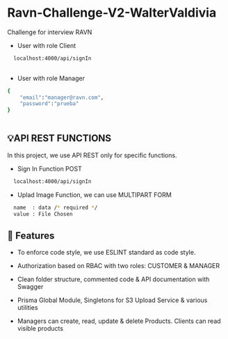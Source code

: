 # Ravn-Challenge-V2-WalterValdivia

Challenge for interview RAVN

* User with role Client
```bash
  localhost:4000/api/signIn
      
```

* User with role Manager
```bash
{
	"email":"manager@ravn.com",
	"password":"prueba"
}
  
```
## 💡API REST FUNCTIONS

In this project, we use API REST only for specific functions.

* Sign In Function POST
```bash
  localhost:4000/api/signIn
```

* Uplad Image Function, we can use MULTIPART FORM 
```bash
  name  : data /* required */
  value : File Chosen
```

## 🌟 Features

- To enforce code style, we use ESLINT standard as code style.

- Authorization based on RBAC with two roles: CUSTOMER & MANAGER
- Clean folder structure, commented code & API documentation with Swagger
- Prisma Global Module, Singletons for S3 Upload Service & various utilities
- Managers can create, read, update & delete Products. Clients can read visible products
